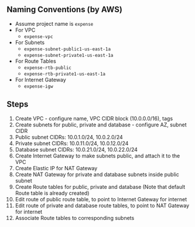 ## Naming Conventions (by AWS)

- Assume project name is `expense`
- For VPC
  - `expense-vpc`
- For Subnets
  - `expense-subnet-public1-us-east-1a`
  - `expense-subnet-private1-us-east-1a`
- For Route Tables
  - `expense-rtb-public`
  - `expense-rtb-private1-us-east-1a`
- For Internet Gateway
  - `expense-igw`

## Steps

1. Create VPC - configure name, VPC CIDR block (10.0.0.0/16), tags
2. Create subnets for public, private and database - configure AZ, subnet CIDR
3. Public subnet CIDRs: 10.0.1.0/24, 10.0.2.0/24
4. Private subnet CIDRs: 10.0.11.0/24, 10.0.12.0/24
5. Database subnet CIDRs: 10.0.21.0/24, 10.0.22.0/24
6. Create Internet Gateway to make subnets public, and attach it to the VPC
7. Create Elastic IP for NAT Gateway
8. Create NAT Gateway for private and database subnets inside public subnet
9. Create Route tables for public, private and database (Note that default Route table is already created)
10. Edit route of public route table, to point to Internet Gateway for internet
11. Edit route of private and database route tables, to point to NAT Gateway for internet
12. Associate Route tables to corresponding subnets
